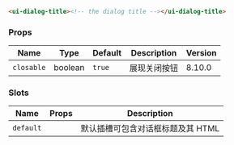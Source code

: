 ```html
<ui-dialog-title><!-- the dialog title --></ui-dialog-title>
```

### Props

| Name       | Type    | Default | Description  | Version |
| ---------- | ------- | ------- | ------------ | ------- |
| `closable` | boolean | `true`  | 展现关闭按钮 | 8.10.0  |

### Slots

| Name      | Props | Description                       |
| --------- | ----- | --------------------------------- |
| `default` |       | 默认插槽可包含对话框标题及其 HTML |

